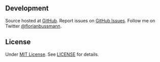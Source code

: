 ## Development
Source hosted at [GitHub](http://github.com/florianbussmann/pagerank).
Report issues on [GitHub Issues](http://github.com/florianbussmann/pagerank/issues). 
Follow me on Twitter [@florianbussmann](https://twitter.com/florianbussmann).

## License
Under [MIT License](http://github.com/florianbussmann/pagerank/blob/master/LICENSE). See [LICENSE](http://github.com/florianbussmann/pagerank/blob/master/LICENSE) for details.
